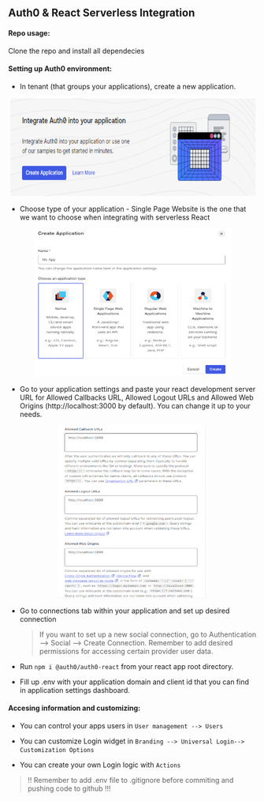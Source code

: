 ## Auth0 & React Serverless Integration

#### Repo usage:

Clone the repo and install all dependecies

#### Setting up Auth0 environment:

- In tenant (that groups your applications), create a new application.

<p align="center">
  <img width="500" height="200" src="./screenshots/Create.png">
</p>

- Choose type of your application - Single Page Website is the one that we want to choose when integrating with serverless React

<p align="center">
  <img width="400" height="300" src="./screenshots/ChooseType.png">
</p>

- Go to your application settings and paste your react development server URL for Allowed Callbacks URL, Allowed Logout URLs and Allowed Web Origins (http://localhost:3000 by default). You can change it up to your needs.

<p align="center">
  <img width="300" height="350" src="./screenshots/URLs.png">
</p>

- Go to connections tab within your application and set up desired connection

  > If you want to set up a new social connection, go to Authentication --> Social --> Create Connection.
  > Remember to add desired permissions for accessing certain provider user data.

- Run `npm i @auth0/auth0-react` from your react app root directory.

- Fill up .env with your application domain and client id that you can find in application settings dashboard.

#### Accesing information and customizing:

- You can control your apps users in `User management --> Users`

- You can customize Login widget in `Branding --> Universal Login--> Customization Options`

- You can create your own Login logic with `Actions`

> !! Remember to add .env file to .gitignore before commiting and pushing code to github !!!
